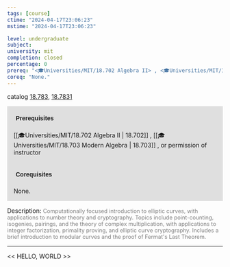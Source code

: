 ```yaml
---
tags: [course]
ctime: "2024-04-17T23:06:23"
mstime: "2024-04-17T23:06:23"

level: undergraduate
subject: 
university: mit
completion: closed
percentage: 0
prereq: "<🎓Universities/MIT/18.702 Algebra II> , <🎓Universities/MIT/18.703 Modern Algebra> , or permission of instructor"
coreq: "None."
---
```


catalog [18.783](http://student.mit.edu/catalog/m18b.html#18.783), [18.7831](http://student.mit.edu/catalog/m18b.html#18.7831)

<span style="display: block; padding: 15px; background-color: rgb(100, 100, 100, 0.2);"><font id="m_prereq1791_0" style="display: block; font-family: Arial, sans-serif; font-weight: bold; padding: 5px">Prerequisites</font><br><span id="prereq1791_0">[[🎓Universities/MIT/18.702 Algebra II | 18.702]] , [[🎓Universities/MIT/18.703 Modern Algebra | 18.703]] , or permission of instructor</span></span>
<span style="display: block; padding: 15px; background-color: rgb(100, 100, 100, 0.2);"><font id="m_coreq1791_0" style="display: block; font-family: Arial, sans-serif; font-weight: bold; padding: 5px">Corequisites</font><br><span id="coreq1791_0">None.</span></span>

<font style="">Description:</font>
<font style="color: grey; font-size: 0.8rem;">Computationally focused introduction to elliptic curves, with applications to number theory and cryptography. Topics include point-counting, isogenies, pairings, and the theory of complex multiplication, with applications to integer factorization, primality proving, and elliptic curve cryptography. Includes a brief introduction to modular curves and the proof of Fermat's Last Theorem.</font>



---

<< HELLO, WORLD >>
